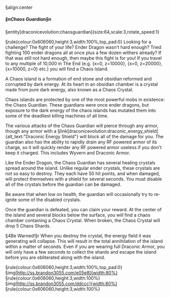 §align:center
##### §nChaos Guardian§n
§entity[draconicevolution:chaosguardian]{size:64,scale:3,rotate_speed:1}
 
§rule{colour:0x606060,height:3,width:100%,top_pad:0}
Looking for a challenge? The fight of your life? Ender Dragon wasn't hard enough? Tried fighting 100 ender dragons all at once plus a few dozen withers already? If that was still not hard enough, then maybe this fight is for you! If you travel to any multiple of 10,000 in The End (e.g. {x=0, z=10000}, {x=0, z=20000}, {x=10000, z=0} etc.) you will find a Chaos Island.

A Chaos island is a formation of end stone and obsidian reformed and corrupted by dark energy. At its heart in an obsidian chamber is a crystal made from pure dark energy, also known as a Chaos Crystal.

Chaos islands are protected by one of the most powerful mobs in existence: the Chaos Guardian. These guardians were once ender dragons, but exposure to the dark energy of the chaos islands has mutated them into some of the deadliest killing machines of all time.

The various attacks of the Chaos Guardian will pierce through any armor, though any armor with a §link[draconicevolution:draconic_energy_shield]{alt_text:"Draconic Energy Shield"} will block all of the damage for you. The guardian also has the ability to rapidly drain any RF powered armor of its charge, so it will quickly render any RF powered armor useless if you don't keep it charged. This includes Wyvern and Draconic Armor.

Like the Ender Dragon, the Chaos Guardian has several healing crystals spread around the island. Unlike regular ender crystals, these crystals are not so easy to destroy. They each have 50 hit points, and when damaged, will protect themselves with a shield for several seconds. You must disable all of the crystals before the guardian can be damaged.

Be aware that when low on health, the guardian will occasionally try to re-ignite some of the disabled crystals.

Once the guardian is defeated, you can claim your reward. At the center of the island and several blocks below the surface, you will find a chaos chamber containing a Chaos Crystal. When broken, the Chaos Crystal will drop 5 Chaos Shards.

§4Be Warned!§r When you destroy the crystal, the energy field it was generating will collapse. This will result in the total annihilation of the island within a matter of seconds. Even if you are wearing full Draconic Armor, you will only have a few seconds to collect the shards and escape the island before you are obliterated along with the island.

§rule{colour:0x606060,height:3,width:100%,top_pad:0}
§img[http://ss.brandon3055.com/e05e8]{width:80%}
§rule{colour:0x606060,height:3,width:100%}
§img[http://ss.brandon3055.com/ddccc]{width:80%}
§rule{colour:0x606060,height:3,width:100%}
